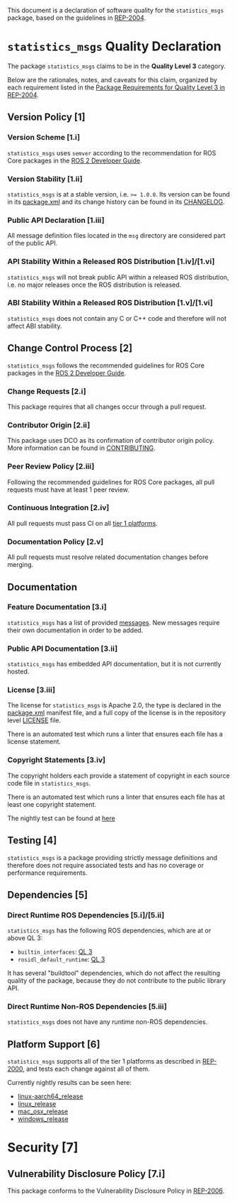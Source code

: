 This document is a declaration of software quality for the `statistics_msgs` package, based on the guidelines in [REP-2004](https://www.ros.org/reps/rep-2004.html).

# `statistics_msgs` Quality Declaration

The package `statistics_msgs` claims to be in the **Quality Level 3** category.

Below are the rationales, notes, and caveats for this claim, organized by each requirement listed in the [Package Requirements for Quality Level 3 in REP-2004](https://www.ros.org/reps/rep-2004.html).

## Version Policy [1]

### Version Scheme [1.i]

`statistics_msgs` uses `semver` according to the recommendation for ROS Core packages in the [ROS 2 Developer Guide](https://index.ros.org/doc/ros2/Contributing/Developer-Guide/#versioning).

### Version Stability [1.ii]

`statistics_msgs` is at a stable version, i.e. `>= 1.0.0`.
Its version can be found in its [package.xml](package.xml) and its change history can be found in its [CHANGELOG](CHANGELOG.rst).

### Public API Declaration [1.iii]

All message definition files located in the `msg` directory are considered part of the public API.

### API Stability Within a Released ROS Distribution [1.iv]/[1.vi]

`statistics_msgs` will not break public API within a released ROS distribution, i.e. no major releases once the ROS distribution is released.

### ABI Stability Within a Released ROS Distribution [1.v]/[1.vi]

`statistics_msgs` does not contain any C or C++ code and therefore will not affect ABI stability.

## Change Control Process [2]

`statistics_msgs` follows the recommended guidelines for ROS Core packages in the [ROS 2 Developer Guide](https://index.ros.org/doc/ros2/Contributing/Developer-Guide/#package-requirements).

### Change Requests [2.i]

This package requires that all changes occur through a pull request.

### Contributor Origin [2.ii]

This package uses DCO as its confirmation of contributor origin policy. More information can be found in [CONTRIBUTING](../CONTRIBUTING.md).

### Peer Review Policy [2.iii]

Following the recommended guidelines for ROS Core packages, all pull requests must have at least 1 peer review.

### Continuous Integration [2.iv]

All pull requests must pass CI on all [tier 1 platforms](https://www.ros.org/reps/rep-2000.html#support-tiers).

### Documentation Policy [2.v]

All pull requests must resolve related documentation changes before merging.

## Documentation

### Feature Documentation [3.i]

`statistics_msgs` has a list of provided [messages](README.md).
New messages require their own documentation in order to be added.

### Public API Documentation [3.ii]

`statistics_msgs` has embedded API documentation, but it is not currently hosted.

### License [3.iii]

The license for `statistics_msgs` is Apache 2.0, the type is declared in the [package.xml](package.xml) manifest file, and a full copy of the license is in the repository level [LICENSE](../LICENSE) file.

There is an automated test which runs a linter that ensures each file has a license statement.

### Copyright Statements [3.iv]

The copyright holders each provide a statement of copyright in each source code file in `statistics_msgs`.

There is an automated test which runs a linter that ensures each file has at least one copyright statement.

The nightly test can be found at [here](http://build.ros2.org/view/Epr/job/Epr__rcl_interfaces__ubuntu_bionic_amd64/lastBuild/)

## Testing [4]

`statistics_msgs` is a package providing strictly message definitions and therefore does not require associated tests and has no coverage or performance requirements.

## Dependencies [5]

### Direct Runtime ROS Dependencies [5.i]/[5.ii]

`statistics_msgs` has the following ROS dependencies, which are at or above QL 3:
* `builtin_interfaces`: [QL 3](../builtin_interfaces/QUALITY_DECLARATION.md)
* `rosidl_default_runtime`: [QL 3](https://github.com/ros2/rosidl_defaults/tree/master/rosidl_default_runtime/QUALITY_DECLARATION.md)

It has several "buildtool" dependencies, which do not affect the resulting quality of the package, because they do not contribute to the public library API.

### Direct Runtime Non-ROS Dependencies [5.iii]

`statistics_msgs` does not have any runtime non-ROS dependencies.

## Platform Support [6]

`statistics_msgs` supports all of the tier 1 platforms as described in [REP-2000](https://www.ros.org/reps/rep-2000.html#support-tiers), and tests each change against all of them.

Currently nightly results can be seen here:
* [linux-aarch64_release](https://ci.ros2.org/view/nightly/job/nightly_linux-aarch64_release/lastBuild/testReport/rcl_interfaces/)
* [linux_release](https://ci.ros2.org/view/nightly/job/nightly_linux_release/lastBuild/testReport/rcl_interfaces/)
* [mac_osx_release](https://ci.ros2.org/view/nightly/job/nightly_osx_release/lastBuild/testReport/rcl_interfaces/)
* [windows_release](https://ci.ros2.org/view/nightly/job/nightly_win_rel/lastBuild/testReport/rcl_interfaces/)

# Security [7]

## Vulnerability Disclosure Policy [7.i]

This package conforms to the Vulnerability Disclosure Policy in [REP-2006](https://www.ros.org/reps/rep-2006.html).
